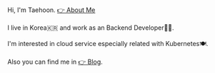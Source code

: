Hi, I'm Taehoon.  [👉 About Me](https://labbehind.notion.site/3f9d1fcf7f384b4e8145258fcef32a94)
<br><br>
I live in Korea🇰🇷 and work as an Backend Developer👨‍💻.
<br><br>
I'm interested in cloud service especially related with Kubernetes🍽️.
<br><br>
Also you can find me in [👉 Blog](https://blog.labbehind.com/).
<br><br>

<!--
`📆 2021.07.18`  
I read articles and opinions in dev community about `#performance` `#multi/single` `#thred` `#process` `#parallelism` `#concurrency`.  
But It is hard to understand and I feel like I didn’t know many things about that.  
So.. I just trying to study the keywords more deeper.
-->
